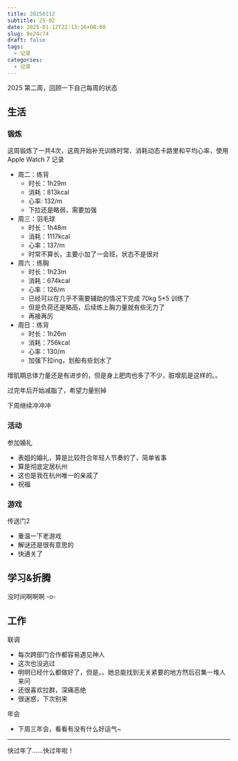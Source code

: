 ```yaml
---
title: 20250112
subtitle: 25-02
date: 2025-01-12T22:13:16+08:00
slug: 8e24c74
draft: false
tags:
  - 记录
categories:
  - 记录
---
```


2025 第二周，回顾一下自己每周的状态

## 生活

### 锻炼

这周锻炼了一共4次，这周开始补充训练时常、消耗动态卡路里和平均心率，使用 Apple Watch 7 记录

* 周二：练背
  * 时长：1h29m
  * 消耗：813kcal
  * 心率: 132/m 
  * 下拉还是略弱，需要加强
* 周三：羽毛球
  * 时长：1h48m
  * 消耗：1117kcal
  * 心率：137/m
  * 时常不算长，主要小加了一会班，状态不是很对
* 周六：练胸
  * 时长：1h23m
  * 消耗：674kcal
  * 心率：126/m
  * 已经可以在几乎不需要辅助的情况下完成 70kg 5*5 训练了
  * 但是负荷还是略高，后续练上胸力量就有些无力了
  * 再接再厉
* 周日：练背
  * 时长：1h26m
  * 消耗：756kcal
  * 心率：130/m
  * 加强下拉ing，划船有些划水了

增肌期总体力量还是有进步的，但是身上肥肉也多了不少，脏增肌是这样的。。

过完年后开始减脂了，希望力量别掉

下周继续冲冲冲

### 活动

参加婚礼
* 表姐的婚礼，算是比较符合年轻人节奏的了，简单省事
* 算是彻底定居杭州
* 这也是我在杭州唯一的亲戚了
* 祝福

### 游戏
传送门2
* 重温一下老游戏
* 解谜还是很有意思的
* 快通关了

## 学习&折腾

没时间啊啊啊 -o-

## 工作

联调
* 每次跨部门合作都容易遇见神人
* 这次也没逃过
* 明明已经什么都做好了，但是。。她总能找到无关紧要的地方然后召集一堆人来问
* 还很喜欢拉群，深痛恶绝
* 很迷惑，下次别来

年会
* 下周三年会，看看有没有什么好运气~

---

快过年了……快过年啦！
